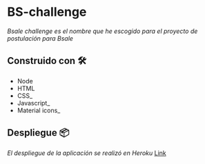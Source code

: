 # BS-challenge

_Bsale challenge es el nombre que he escogido para el proyecto de postulación para Bsale_

## Construido con 🛠️

* Node
* HTML
* CSS_ 
* Javascript_
* Material icons_
    
## Despliegue 📦

_El despliegue de la aplicación se realizó en Heroku_ [Link](https://bsalechallenge.herokuapp.com/)
